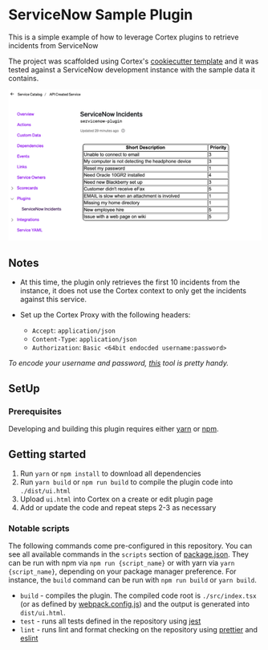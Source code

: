 # ServiceNow Sample Plugin

This is a simple example of how to leverage Cortex plugins to retrieve incidents from ServiceNow

The project was scaffolded using Cortex's [cookiecutter template](https://github.com/cortexapps/cookiecutter-cortex-plugin) and it was tested against a ServiceNow development instance with the sample data it contains.

![ServiceNow Plugin](img/snow-plugin.png)

## Notes

* At this time, the plugin only retrieves the first 10 incidents from the instance, it does not use the Cortex context to only get the incidents against this service.

* Set up the Cortex Proxy with the following headers:
    * `Accept`: `application/json`
    * `Content-Type`: `application/json`
    * `Authorization`: `Basic <64bit endocded username:password>`

*To encode your username and password, [this](https://www.debugbear.com/basic-auth-header-generator) tool is pretty handy.*

## SetUp

### Prerequisites

Developing and building this plugin requires either [yarn](https://classic.yarnpkg.com/lang/en/docs/install/) or [npm](https://docs.npmjs.com/downloading-and-installing-node-js-and-npm).

## Getting started

1. Run `yarn` or `npm install` to download all dependencies
2. Run `yarn build` or `npm run build` to compile the plugin code into `./dist/ui.html`
3. Upload `ui.html` into Cortex on a create or edit plugin page
4. Add or update the code and repeat steps 2-3 as necessary

### Notable scripts

The following commands come pre-configured in this repository. You can see all available commands in the `scripts` section of [package.json](./package.json). They can be run with npm via `npm run {script_name}` or with yarn via `yarn {script_name}`, depending on your package manager preference. For instance, the `build` command can be run with `npm run build` or `yarn build`.

* `build` - compiles the plugin. The compiled code root is `./src/index.tsx` (or as defined by [webpack.config.js](webpack.config.js)) and the output is generated into `dist/ui.html`.
* `test` - runs all tests defined in the repository using [jest](https://jestjs.io/)
* `lint` - runs lint and format checking on the repository using [prettier](https://prettier.io/) and [eslint](https://eslint.org/)
